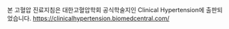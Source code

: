 본 고혈압 진료지침은 대한고혈압학회 공식학술지인 Clinical Hypertension에 출판되었습니다.
https://clinicalhypertension.biomedcentral.com/
